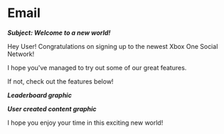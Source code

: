 # Email #

***Subject: Welcome to a new world!***

Hey User! Congratulations on signing up to the newest Xbox One Social Network!

I hope you've managed to try out some of our great features. 

If not, check out the features below!

***Leaderboard graphic***

***User created content graphic***

I hope you enjoy your time in this exciting new world!


